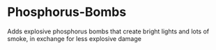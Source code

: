 # Phosphorus-Bombs
Adds explosive phosphorus bombs that create bright lights and lots of smoke, in exchange for less explosive damage

